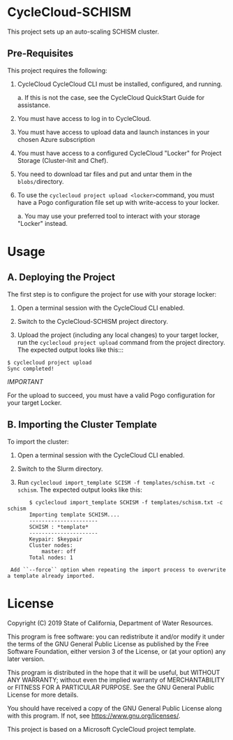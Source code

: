 CycleCloud-SCHISM
========

This project sets up an auto-scaling SCHISM cluster.


Pre-Requisites
--------------

This project requires the following:

  1. CycleCloud CycleCloud CLI must be installed, configured,  and running.

     a. If this is not the case, see the CycleCloud QuickStart Guide for
        assistance.

  2. You must have access to log in to CycleCloud.

  3. You must have access to upload data and launch instances in your chosen
     Azure subscription

  4. You must have access to a configured CycleCloud "Locker" for Project Storage
     (Cluster-Init and Chef).

  5. You need to download tar files and put and untar them in the `blobs/`directory.

  6. To use the `cyclecloud project upload <locker>`command, you must
     have a Pogo configuration file set up with write-access to your locker.

     a. You may use your preferred tool to interact with your storage "Locker"
        instead.


Usage
=====

A. Deploying the Project
--------------------------

The first step is to configure the project for use with your storage locker:

  1. Open a terminal session with the CycleCloud CLI enabled.

  2. Switch to the CycleCloud-SCHISM project directory.

  3. Upload the project (including any local changes) to your target locker, run the
`cyclecloud project upload` command from the project directory.  The expected output looks like
this:::

    $ cyclecloud project upload
    Sync completed!

*IMPORTANT*

For the upload to succeed, you must have a valid Pogo configuration for your target Locker.


B. Importing the Cluster Template
---------------------------------

To import the cluster:

  1. Open a terminal session with the CycleCloud CLI enabled.

  2. Switch to the Slurm directory.

  3. Run ``cyclecloud import_template SCISM -f templates/schism.txt -c schism``.  The
     expected output looks like this:
```
       $ cyclecloud import_template SCHISM -f templates/schism.txt -c schism
       Importing template SCHISM....
       ----------------------
       SCHISM : *template*
       ----------------------
       Keypair: $keypair
       Cluster nodes:
           master: off
       Total nodes: 1
```
     Add ``--force`` option when repeating the import process to overwrite a template already imported.

# License

Copyright (C) 2019 State of California, Department of Water Resources.
 
This program is free software: you can redistribute it and/or modify it under the terms of the GNU General Public License as published by the Free Software Foundation, either version 3 of the License, or (at your option) any later version.

This program is distributed in the hope that it will be useful, but WITHOUT ANY WARRANTY; without even the implied warranty of MERCHANTABILITY or FITNESS FOR A PARTICULAR PURPOSE.  See the GNU General Public License for more details.

You should have received a copy of the GNU General Public License along with this program.  If not, see <https://www.gnu.org/licenses/>.

This project is based on a Microsoft CycleCloud project template.

